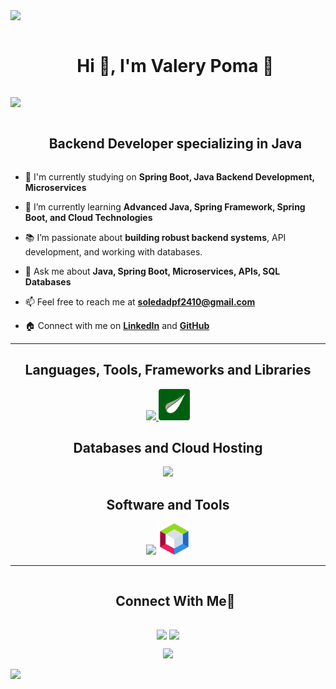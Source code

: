 <!--horizontal divider(gradiant)-->
<img src="https://user-images.githubusercontent.com/73097560/115834477-dbab4500-a447-11eb-908a-139a6edaec5c.gif">

<!--h1 without bottom border-->
<div id="user-content-toc">
  <ul align="center">
    <summary><h1 style="display: inline-block">Hi 👋, I'm Valery Poma 🌟</h1></summary>
  </ul>
</div>

<!--horizontal divider(gradiant)-->
<img src="https://user-images.githubusercontent.com/73097560/115834477-dbab4500-a447-11eb-908a-139a6edaec5c.gif">

<!--h2 without bottom border-->
<div id="user-content-toc">
  <ul align="center">
    <h2 align="center" style="display: inline-block">Backend Developer specializing in Java</h2>
  </ul>
</div>

<!--Intro start-->
- 🔭 I'm currently studying on **Spring Boot, Java Backend Development, Microservices**

- 🌱 I’m currently learning **Advanced Java, Spring Framework, Spring Boot, and Cloud Technologies**

- 📚 I’m passionate about **building robust backend systems**, API development, and working with databases.

- 💬 Ask me about **Java, Spring Boot, Microservices, APIs, SQL Databases**

- 📫 Feel free to reach me at **soledadpf2410@gmail.com**

- 🏠 Connect with me on **[LinkedIn](https://www.linkedin.com/in/valerypomaflores/)** and **[GitHub](https://github.com/soledadpf)**
<!--Intro end-->
<hr>
<!--tech stack icons-->

<h2 align="center">Languages, Tools, Frameworks and Libraries</h2>
<p align="center">
  <a href="https://skillicons.dev">
    <img src="https://skillicons.dev/icons?i=java,html,css,js,python,php,spring,angular,hibernate,maven,gradle&perline=14" />
    <img src="https://github.com/devicons/devicon/blob/master/icons/thymeleaf/thymeleaf-original.svg" width="50"/>
  </a>
</p>

<h2 align="center">Databases and Cloud Hosting</h2>
<p align="center">
  <a href="https://skillicons.dev">
    <img src="https://skillicons.dev/icons?i=postgres,mysql,github,git,docker&perline=14" />
  </a>
</p>

<div align="center">
    <h2 align="center">Software and Tools</h2>
    <div align="center">
        <img src="https://skillicons.dev/icons?i=idea,vscode,postman,notion&perline=14" />
        <img src="https://github.com/devicons/devicon/blob/master/icons/netbeans/netbeans-original.svg" width="50"/>
    </div>
</div>
<hr>

<!-- Connect with me -->
<!--h2 without bottom border-->
<div id="user-content-toc">
  <ul align="center">
    <summary><h2 style="display: inline-block">Connect With Me🤝</h2></summary>
  </ul>
</div>

<!--icons and links-->
<p align="center">
<a href="https://www.linkedin.com/in/valerypomaflores/" target="blank"><img align="center" src="https://skillicons.dev/icons?i=linkedin&perline=14" /></a>
<a href="mailto:soledadpf2410@gmail.com" target="blank"><img align="center" src="https://skillicons.dev/icons?i=gmail&perline=14" /></a>  
</p>

<!--profile visit count-->
<div align="center">
  
[![](https://visitcount.itsvg.in/api?id=ValeryPoma&icon=3&color=6)](https://visitcount.itsvg.in)
  
</div>

<!--horizontal divider(gradiant)-->
<img src="https://user-images.githubusercontent.com/73097560/115834477-dbab4500-a447-11eb-908a-139a6edaec5c.gif">
